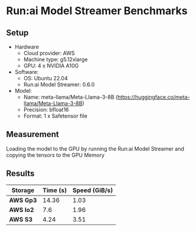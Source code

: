 # Run:ai Model Streamer Benchmarks

## Setup

* Hardware
  * Cloud provider: AWS
  * Machine type: g5.12xlarge
  * GPU: 4 x NVIDIA A10G
* Software:
  * OS: Ubuntu 22.04
  * Run:ai Model Streamer: 0.6.0
* Model:
  * Name: meta-llama/Meta-Llama-3-8B (https://huggingface.co/meta-llama/Meta-Llama-3-8B)
  * Precision: bfloat16
  * Format: 1 x Safetensor file

## Measurement
Loading the model to the GPU by running the Run:ai Model Streamer and copying the tensors to the GPU Memory

## Results

| **Storage** | **Time (s)** | Speed (GiB/s) |
|-------------|--------------|---------------|
| **AWS Gp3** | 14.36        | 1.03          |
| **AWS Io2** | 7.6          | 1.96          |
| **AWS S3**  | 4.24         | 3.51          |
